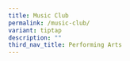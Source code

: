 ```yaml
---
title: Music Club
permalink: /music-club/
variant: tiptap
description: ""
third_nav_title: Performing Arts
---
```

